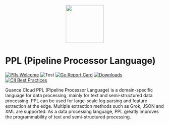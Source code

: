 <div align="center">
<br/>

<img src="./docs/images/icon-color.svg" width="120">

</div>

# PPL (Pipeline Processor Language)

[![PRs Welcome](https://img.shields.io/badge/PRs-welcome-brightgreen.svg?style=flat&logo=github&color=2370ff&labelColor=454545)](http://makeapullrequest.com)
![Test](https://github.com/GuanceCloud/ppl/actions/workflows/main.yml/badge.svg)
[![Go Report Card](https://goreportcard.com/badge/github.com/GuanceCloud/ppl)](https://goreportcard.com/report/github.com/GuanceCloud/ppl)
[![Downloads](https://img.shields.io/github/downloads/GuanceCloud/ppl/total.svg)](https://github.com/GuanceCloud/ppl/releases)
[![CII Best Practices](https://bestpractices.coreinfrastructure.org/projects/6202/badge)](https://bestpractices.coreinfrastructure.org/projects/6202)

Guance Cloud PPL (Pipeline Processor Language) is a domain-specific language for data processing, mainly for text and semi-structured data processing. PPL can be used for large-scale log parsing and feature extraction at the edge. Multiple extraction methods such as Grok, JSON and XML are supported.
As a data processing language, PPL greatly improves the programmability of text and semi-structured processing.
